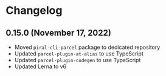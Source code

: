 # Changelog

## 0.15.0 (November 17, 2022)

- Moved `piral-cli-parcel` package to dedicated repository
- Updated `parcel-plugin-at-alias` to use TypeScript
- Updated `parcel-plugin-codegen` to use TypeScript
- Updated Lerna to v6
